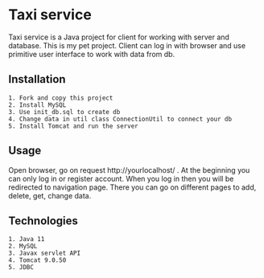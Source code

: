 # Taxi service

Taxi service is a Java project for client for working with server and database. This is my pet project. 
Client can log in with browser and use primitive user interface to work with data from db. 

## Installation

```
1. Fork and copy this project
2. Install MySQL
3. Use init_db.sql to create db
4. Change data in util class ConnectionUtil to connect your db
5. Install Tomcat and run the server
```

## Usage

Open browser, go on request http://yourlocalhost/ . At the beginning you can only log in or register account. 
When you log in then you will be redirected to navigation page. There you can go on different pages to add, delete, 
get, change data.

## Technologies
```
1. Java 11
2. MySQL
3. Javax servlet API
4. Tomcat 9.0.50
5. JDBC
```
